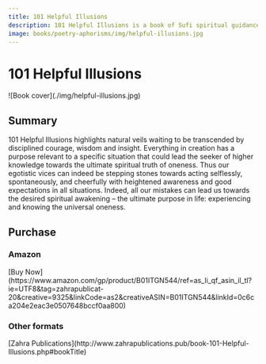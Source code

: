 ```yaml
---
title: 101 Helpful Illusions
description: 101 Helpful Illusions is a book of Sufi spiritual guidance which highlights natural veils waiting to be transcended by disciplined courage, wisdom and insight.
image: books/poetry-aphorisms/img/helpful-illusions.jpg
---
```


# 101 Helpful Illusions

<div markdown="1" class="cover-image">
![Book cover](./img/helpful-illusions.jpg)
</div>

## Summary

101 Helpful Illusions highlights natural veils waiting to be transcended by disciplined courage, wisdom and insight. Everything in creation has a purpose relevant to a specific situation that could lead the seeker of higher knowledge towards the ultimate spiritual truth of oneness. Thus our egotistic vices can indeed be stepping stones towards acting selflessly, spontaneously, and cheerfully with heightened awareness and good expectations in all situations. Indeed, all our mistakes can lead us towards the desired spiritual awakening – the ultimate purpose in life: experiencing and knowing the universal oneness.

## Purchase

### Amazon

<div markdown="3" class="purchase-link">
[Buy Now](https://www.amazon.com/gp/product/B01ITGN544/ref=as_li_qf_asin_il_tl?ie=UTF8&tag=zahrapublicat-20&creative=9325&linkCode=as2&creativeASIN=B01ITGN544&linkId=0c6ca204e2eac3e0507648bccf0aa800)
</div>

###  Other formats

<div markdown="3" class="purchase-link">
[Zahra Publications](http://www.zahrapublications.pub/book-101-Helpful-Illusions.php#bookTitle)
</div>
